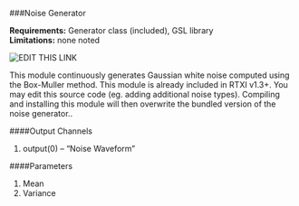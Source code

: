 ###Noise Generator

**Requirements:** Generator class (included), GSL library  
**Limitations:** none noted   

![EDIT THIS LINK](http://www.rtxi.org/wp-content/uploads/2012/02/noisegen.png)

This module continuously generates Gaussian white noise computed using the Box-Muller method. This module is already included in RTXI v1.3+. You may edit this source code (eg. adding additional noise types). Compiling and installing this module will then overwrite the bundled version of the noise generator..

####Output Channels
1. output(0) – “Noise Waveform”

####Parameters
1. Mean
2. Variance
